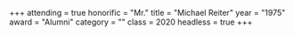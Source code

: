 +++
attending = true
honorific = "Mr."
title     = "Michael Reiter"
year      = "1975"
award     = "Alumni"
category  = ""
class     = 2020
headless  = true
+++
